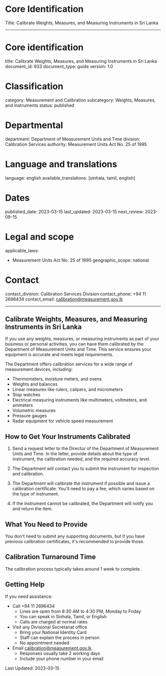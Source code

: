 # Core Identification
Title: Calibrate Weights, Measures, and Measuring Instruments in Sri Lanka

---
# Core identification
title: Calibrate Weights, Measures, and Measuring Instruments in Sri Lanka
document_id: 933
document_type: guide
version: 1.0

# Classification
category: Measurement and Calibration
subcategory: Weights, Measures, and Instruments
status: published

# Departmental
department: Department of Measurement Units and Time
division: Calibration Services
authority: Measurement Units Act No. 25 of 1995

# Language and translations
language: english
available_translations: [sinhala, tamil, english]

# Dates
published_date: 2023-03-15
last_updated: 2023-03-15
next_review: 2023-09-15

# Legal and scope
applicable_laws:
  - Measurement Units Act No. 25 of 1995
geographic_scope: national

# Contact
contact_division: Calibration Services Division
contact_phone: +94 11 2696434
contact_email: calibration@measurement.gov.lk

---

## Calibrate Weights, Measures, and Measuring Instruments in Sri Lanka

If you use any weights, measures, or measuring instruments as part of your business or personal activities, you can have them calibrated by the Department of Measurement Units and Time. This service ensures your equipment is accurate and meets legal requirements.

The Department offers calibration services for a wide range of measurement devices, including:

- Thermometers, moisture meters, and ovens
- Weights and balances
- Linear measures like rulers, calipers, and micrometers
- Stop watches
- Electrical measuring instruments like multimeters, voltmeters, and ammeters
- Volumetric measures
- Pressure gauges
- Radar equipment for vehicle speed measurement

## How to Get Your Instruments Calibrated

1. Send a request letter to the Director of the Department of Measurement Units and Time. In the letter, provide details about the type of instrument, the calibration needed, and the required accuracy level.

2. The Department will contact you to submit the instrument for inspection and calibration.

3. The Department will calibrate the instrument if possible and issue a calibration certificate. You'll need to pay a fee, which varies based on the type of instrument.

4. If the instrument cannot be calibrated, the Department will notify you and return the item.

## What You Need to Provide

You don't need to submit any supporting documents, but if you have previous calibration certificates, it's recommended to provide those.

## Calibration Turnaround Time

The calibration process typically takes around 1 week to complete.

## Getting Help

If you need assistance:

- Call +94 11 2696434
  - Lines are open from 8:30 AM to 4:30 PM, Monday to Friday
  - You can speak in Sinhala, Tamil, or English
  - Calls are charged at normal rates
- Visit any Divisional Secretariat office
  - Bring your National Identity Card
  - Staff can explain the process in person
  - No appointment needed
- Email calibration@measurement.gov.lk
  - Responses usually take 2 working days
  - Include your phone number in your email

Last Updated: 2023-03-15